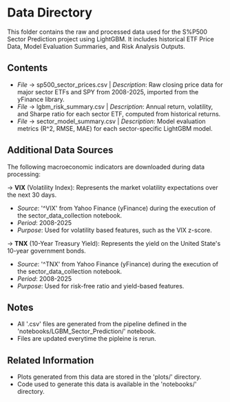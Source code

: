# Data Directory
This folder contains the raw and processed data used for the S%P500 Sector Prediction project using LightGBM.
It includes historical ETF Price Data, Model Evaluation Summaries, and Risk Analysis Outputs.

## Contents

- *File* -> sp500_sector_prices.csv | *Description*: Raw closing price data for major sector ETFs and SPY from 2008-2025, 
  imported from the yFinance library.
- *File* -> lgbm_risk_summary.csv | *Description*: Annual return, volatility, and Sharpe ratio for each sector ETF, computed from historical returns.
- *File* -> sector_model_summary.csv | *Description*: Model evaluation metrics (R^2, RMSE, MAE) for each
  sector-specific LightGBM model.

## Additional Data Sources

The following macroeconomic indicators are downloaded during data processing:

-> **VIX** (Volatility Index): Represents the market volatility expectations over the next 30 days.
  - *Source*: '^VIX' from Yahoo Finance (yFinance) during the execution of the sector_data_collection notebook.
  - *Period*: 2008-2025
  - *Purpose*: Used for volatility based features, such as the VIX z-score.

-> **TNX** (10-Year Treasury Yield): Represents the yield on the United State's 10-year government bonds.
  - *Source*: '^TNX' from Yahoo Finance (yFinance) during the execution of the sector_data_collection notebook.
  - *Period*: 2008-2025
  - *Purpose*: Used for risk-free ratio and yield-based features.

## Notes

- All '.csv' files are generated from the pipeline defined in the 'notebooks/LGBM_Sector_Prediction/' notebook.
- Files are updated everytime the pipleine is rerun.

## Related Information

- Plots generated from this data are stored in the 'plots/' directory.
- Code used to generate this data is available in the 'notebooks/' directory.
